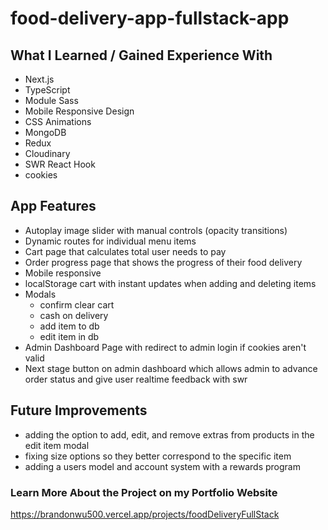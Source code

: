 # food-delivery-app-fullstack-app

## What I Learned / Gained Experience With

- Next.js
- TypeScript
- Module Sass
- Mobile Responsive Design
- CSS Animations
- MongoDB
- Redux
- Cloudinary
- SWR React Hook
- cookies

## App Features

- Autoplay image slider with manual controls (opacity transitions)
- Dynamic routes for individual menu items
- Cart page that calculates total user needs to pay
- Order progress page that shows the progress of their food delivery
- Mobile responsive
- localStorage cart with instant updates when adding and deleting items
- Modals
  - confirm clear cart
  - cash on delivery
  - add item to db
  - edit item in db
- Admin Dashboard Page with redirect to admin login if cookies aren't valid
- Next stage button on admin dashboard which allows admin to advance order status and give user realtime feedback with swr

## Future Improvements

- adding the option to add, edit, and remove extras from products in the edit item modal
- fixing size options so they better correspond to the specific item
- adding a users model and account system with a rewards program

### Learn More About the Project on my Portfolio Website

https://brandonwu500.vercel.app/projects/foodDeliveryFullStack
